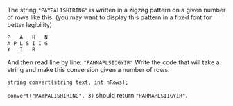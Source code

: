 The string `"PAYPALISHIRING"` is written in a zigzag pattern on a given number of rows like this: (you may want to display this pattern in a fixed font for better legibility)

```
P   A   H   N
A P L S I I G
Y   I   R
```

And then read line by line: `"PAHNAPLSIIGYIR"`
Write the code that will take a string and make this conversion given a number of rows:

```
string convert(string text, int nRows);
```

`convert("PAYPALISHIRING", 3)` should return `"PAHNAPLSIIGYIR"`.
